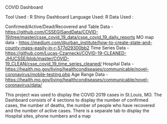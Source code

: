 COVID Dashboard

Tool Used    : R Shiny Dashboard 
Language Used: R
Data Used    : 

Confirmed/Active/Dead/Recovered and Table Data - https://github.com/CSSEGISandData/COVID-19/tree/master/csse_covid_19_data/csse_covid_19_daily_reports
MO map data - https://medium.com/@urban_institute/how-to-create-state-and-county-maps-easily-in-r-577d29300bb2
Time Series Data - https://github.com/Lucas-Czarnecki/COVID-19-CLEANED-JHUCSSE/blob/master/COVID-19_CLEAN/csse_covid_19_time_series_cleaned/
Hospital Data - https://health.mo.gov/living/healthcondiseases/communicable/novel-coronavirus/mobile-testing.php
Age Range Data - https://health.mo.gov/living/healthcondiseases/communicable/novel-coronavirus/data/


This project was used to display the COVID 2019 cases in St.Louis, MO. The Dashboard consists of 4 sections to display the number of confirmed cases, the number of deaths, the number of people who have recovered and the number of active cases. There is a separate tab to display the Hospital sites, phone numbers and a map 
